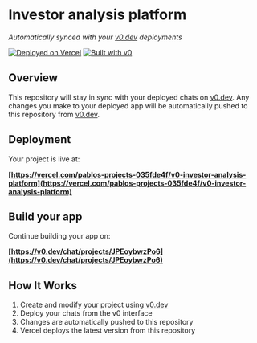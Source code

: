 # Investor analysis platform

*Automatically synced with your [v0.dev](https://v0.dev) deployments*

[![Deployed on Vercel](https://img.shields.io/badge/Deployed%20on-Vercel-black?style=for-the-badge&logo=vercel)](https://vercel.com/pablos-projects-035fde4f/v0-investor-analysis-platform)
[![Built with v0](https://img.shields.io/badge/Built%20with-v0.dev-black?style=for-the-badge)](https://v0.dev/chat/projects/JPEoybwzPo6)

## Overview

This repository will stay in sync with your deployed chats on [v0.dev](https://v0.dev).
Any changes you make to your deployed app will be automatically pushed to this repository from [v0.dev](https://v0.dev).

## Deployment

Your project is live at:

**[https://vercel.com/pablos-projects-035fde4f/v0-investor-analysis-platform](https://vercel.com/pablos-projects-035fde4f/v0-investor-analysis-platform)**

## Build your app

Continue building your app on:

**[https://v0.dev/chat/projects/JPEoybwzPo6](https://v0.dev/chat/projects/JPEoybwzPo6)**

## How It Works

1. Create and modify your project using [v0.dev](https://v0.dev)
2. Deploy your chats from the v0 interface
3. Changes are automatically pushed to this repository
4. Vercel deploys the latest version from this repository
